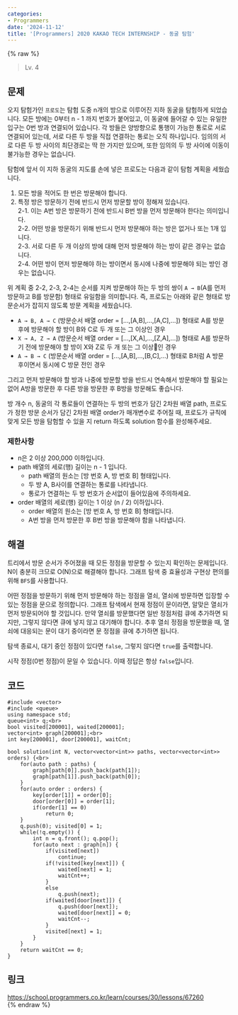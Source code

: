 ```yaml
---
categories:
- Programmers
date: '2024-11-12'
title: '[Programmers] 2020 KAKAO TECH INTERNSHIP - 동굴 탐험'
---
```


{% raw %}
> Lv. 4<br>

## 문제
오지 탐험가인  `프로도`는 탐험 도중 n개의 방으로 이루어진 지하 동굴을 탐험하게 되었습니다. 모든 방에는 0부터 n - 1 까지 번호가 붙어있고, 이 동굴에 들어갈 수 있는 유일한 입구는 0번 방과 연결되어 있습니다. 각 방들은 양방향으로 통행이 가능한 통로로 서로 연결되어 있는데, 서로 다른 두 방을 직접 연결하는 통로는 오직 하나입니다. 임의의 서로 다른 두 방 사이의 최단경로는 딱 한 가지만 있으며, 또한 임의의 두 방 사이에 이동이 불가능한 경우는 없습니다.

탐험에 앞서 이 지하 동굴의 지도를 손에 넣은 프로도는 다음과 같이 탐험 계획을 세웠습니다.

1.  모든 방을 적어도 한 번은 방문해야 합니다.
2.  특정 방은 방문하기 전에 반드시 먼저 방문할 방이 정해져 있습니다.  
    2-1. 이는 A번 방은 방문하기 전에 반드시 B번 방을 먼저 방문해야 한다는 의미입니다.  
    2-2. 어떤 방을 방문하기 위해 반드시 먼저 방문해야 하는 방은 없거나 또는 1개 입니다.  
    2-3. 서로 다른 두 개 이상의 방에 대해 먼저 방문해야 하는 방이 같은 경우는 없습니다.  
    2-4. 어떤 방이 먼저 방문해야 하는 방이면서 동시에 나중에 방문해야 되는 방인 경우는 없습니다.  
    
위 계획 중 2-2, 2-3, 2-4는 순서를 지켜 방문해야 하는 두 방의 쌍이  `A → B`(A를 먼저 방문하고 B를 방문함) 형태로 유일함을 의미합니다. 즉, 프로도는 아래와 같은 형태로 방문순서가 잡히지 않도록 방문 계획을 세웠습니다.

-   `A → B, A → C`  (방문순서 배열 order = [...,[A,B],...,[A,C],...]) 형태로 A를 방문 후에 방문해야 할 방이 B와 C로 두 개 또는 그 이상인 경우
-   `X → A, Z → A`  (방문순서 배열 order = [...,[X,A],...,[Z,A],...]) 형태로 A를 방문하기 전에 방문해야 할 방이 X와 Z로 두 개 또는 그 이상인 경우
-   `A → B → C`  (방문순서 배열 order = [...,[A,B],...,[B,C],...) 형태로 B처럼 A 방문 후이면서 동시에 C 방문 전인 경우  
    
그리고 먼저 방문해야 할 방과 나중에 방문할 방을 반드시 연속해서 방문해야 할 필요는 없어 A방을 방문한 후 다른 방을 방문한 후 B방을 방문해도 좋습니다.

방 개수 n, 동굴의 각 통로들이 연결하는 두 방의 번호가 담긴 2차원 배열 path, 프로도가 정한 방문 순서가 담긴 2차원 배열 order가 매개변수로 주어질 때, 프로도가 규칙에 맞게 모든 방을 탐험할 수 있을 지 return 하도록 solution 함수를 완성해주세요.

### 제한사항
-   n은 2 이상 200,000 이하입니다.
-   path 배열의 세로(행) 길이는 n - 1 입니다.
    -   path 배열의 원소는 [방 번호 A, 방 번호 B] 형태입니다.
    -   두 방 A, B사이를 연결하는 통로를 나타냅니다.
    -   통로가 연결하는 두 방 번호가 순서없이 들어있음에 주의하세요.
-   order 배열의 세로(행) 길이는 1 이상 (n / 2) 이하입니다.
    -   order 배열의 원소는 [방 번호 A, 방 번호 B] 형태입니다.
    -   A번 방을 먼저 방문한 후 B번 방을 방문해야 함을 나타냅니다.

## 해결
트리에서 방문 순서가 주어졌을 때 모든 정점을 방문할 수 있는지 확인하는 문제입니다. N이 충분히 크므로 O(N)으로 해결해야 합니다. 그래프 탐색 중 효율성과 구현상 편의를 위해 `BFS`를 사용합니다.

어떤 정점을 방문하기 위해 먼저 방문해야 하는 정점을 열쇠, 열쇠에 방문하면 입장할 수 있는 정점을 문으로 정의합니다. 그래프 탐색에서 현재 정점이 문이라면, 알맞은 열쇠가 먼저 방문되어야 할 것입니다. 만약 열쇠를 방문했다면 일반 정점처럼 큐에 추가하면 되지만, 그렇지 않다면 큐에 넣지 않고 대기해야 합니다. 추후 열쇠 정점을 방문했을 때, 열쇠에 대응되는 문이 대기 중이라면 문 정점을 큐에 추가하면 됩니다.

탐색 종료시, 대기 중인 정점이 있다면  `false`, 그렇지 않다면 `true`를 출력합니다.

시작 정점(0번 정점)이 문일 수 있습니다. 이때 정답은 항상 `false`입니다.

## 코드
```
#include <vector>
#include <queue>
using namespace std;
queue<int> q;<br>
bool visited[200001], waited[200001];
vector<int> graph[200001];<br>
int key[200001], door[200001], waitCnt;

bool solution(int N, vector<vector<int>> paths, vector<vector<int>> orders) {<br>
    for(auto path : paths) {
        graph[path[0]].push_back(path[1]);
        graph[path[1]].push_back(path[0]);
    }
    for(auto order : orders) {
        key[order[1]] = order[0];
        door[order[0]] = order[1];
        if(order[1] == 0)
            return 0;
    }
    q.push(0); visited[0] = 1;
    while(!q.empty()) {
        int n = q.front(); q.pop();
        for(auto next : graph[n]) {
            if(visited[next]) 
                continue;
            if(!visited[key[next]]) {
                waited[next] = 1;
                waitCnt++;
            }
            else
                q.push(next);
            if(waited[door[next]]) {
                q.push(door[next]);
                waited[door[next]] = 0;
                waitCnt--;
            }
            visited[next] = 1;
        }
    }
    return waitCnt == 0;
}
```

## 링크
https://school.programmers.co.kr/learn/courses/30/lessons/67260<br>
{% endraw %}